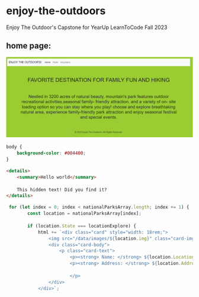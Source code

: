 # enjoy-the-outdoors

Enjoy The Outdoor's Capstone for YearUp LearnToCode Fall 2023

## home page:
<img src="/data/images/Background%20image/Screenshot%202023-11-17%20120810.png">



```css
body {
    background-color: #004400;
}

```

```html
<details>
    <summary>Hello world</summary>

    This hidden text! Did you find it?
</details>
```

```javascript
 for (let index = 0; index < nationalParksArray.length; index += 1) {
        const location = nationalParksArray[index];

        if (location.State === locationExplore) {
            html += `<div class="card" style="width: 18rem;">
                <img src="/data/images/${location.img}" class="card-img-top" alt="">
                <div class="card-body">
                    <p class="card-text">
                        <p><strong> Name: </strong> ${location.LocationName}</p>
                        <p><strong> Address: </strong> ${location.Address}</p>
                        
                        </p>
                </div>
            </div>`;
```
